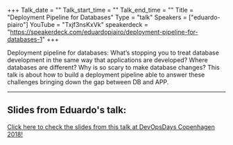 +++
Talk_date = ""
Talk_start_time = ""
Talk_end_time = ""
Title = "Deployment Pipeline for Databases"
Type = "talk"
Speakers = ["eduardo-piairo"]
YouTube = "Txjf3nsKxVk" 
speakerdeck = "https://speakerdeck.com/eduardopiairo/deployment-pipeline-for-databases-1" 
+++

Deployment pipeline for databases: What’s stopping you to treat database development in the same way that applications are developed? Where databases are different? Why is so scary to make database changes? This talk is about how to build a deployment pipeline able to answer these challenges bringing down the gap between DB and APP.

<hr>

<h2>Slides from Eduardo's talk:</h2>

[Click here to check the slides from this talk at DevOpsDays Copenhagen 2018!](https://drive.google.com/open?id=1QU1Pr6xQd0k6b72X1OYXHFOKmS1u0wjh)